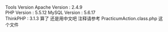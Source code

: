 Tools Version
Apache Version : 2.4.9   
PHP Version : 5.5.12 
MySQL Version : 5.6.17  
ThinkPHP : 3.1.3
算了 还是用中文吧
注释请参考 PracticumAction.class.php 这个文件
